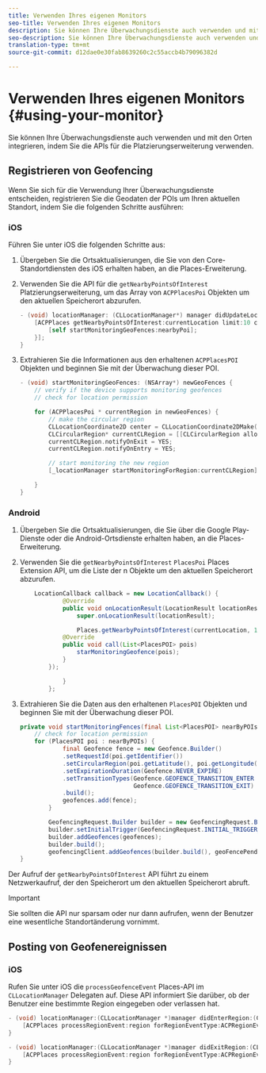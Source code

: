 ```yaml
---
title: Verwenden Ihres eigenen Monitors
seo-title: Verwenden Ihres eigenen Monitors
description: Sie können Ihre Überwachungsdienste auch verwenden und mit den Orten integrieren, indem Sie die APIs für die Platzierungserweiterung verwenden.
seo-description: Sie können Ihre Überwachungsdienste auch verwenden und mit den Orten integrieren, indem Sie die APIs für die Platzierungserweiterung verwenden.
translation-type: tm+mt
source-git-commit: d12dae0e30fab8639260c2c55accb4b79096382d

---
```



# Verwenden Ihres eigenen Monitors {#using-your-monitor}

Sie können Ihre Überwachungsdienste auch verwenden und mit den Orten integrieren, indem Sie die APIs für die Platzierungserweiterung verwenden.

## Registrieren von Geofencing

Wenn Sie sich für die Verwendung Ihrer Überwachungsdienste entscheiden, registrieren Sie die Geodaten der POIs um Ihren aktuellen Standort, indem Sie die folgenden Schritte ausführen:

### iOS

Führen Sie unter iOS die folgenden Schritte aus:

1. Übergeben Sie die Ortsaktualisierungen, die Sie von den Core-Standortdiensten des iOS erhalten haben, an die Places-Erweiterung.

1. Verwenden Sie die API für die `getNearbyPointsOfInterest` Platzierungserweiterung, um das Array von `ACPPlacesPoi` Objekten um den aktuellen Speicherort abzurufen.

   ```objective-c
   - (void) locationManager: (CLLocationManager*) manager didUpdateLocations: (NSArray<CLLocation*>*) locations {
       [ACPPlaces getNearbyPointsOfInterest:currentLocation limit:10 callback: ^ (NSArray<ACPPlacesPoi*>* _Nullable nearbyPoi) {
           [self startMonitoringGeoFences:nearbyPoi];
       }];
   }
   ```

1. Extrahieren Sie die Informationen aus den erhaltenen `ACPPlacesPOI` Objekten und beginnen Sie mit der Überwachung dieser POI.

   ```objective-c
   - (void) startMonitoringGeoFences: (NSArray*) newGeoFences {
       // verify if the device supports monitoring geofences
       // check for location permission
   
       for (ACPPlacesPoi * currentRegion in newGeoFences) {
           // make the circular region
           CLLocationCoordinate2D center = CLLocationCoordinate2DMake(currentRegion.latitude, currentRegion.longitude);
           CLCircularRegion* currentCLRegion = [[CLCircularRegion alloc] initWithCenter:center                                                                                                                              radius:currentRegion.radius                                                                                                                    identifier:currentRegion.identifier];
           currentCLRegion.notifyOnExit = YES;
           currentCLRegion.notifyOnEntry = YES;
   
           // start monitoring the new region
           [_locationManager startMonitoringForRegion:currentCLRegion];
   
       }
   }
   ```

### Android

1. Übergeben Sie die Ortsaktualisierungen, die Sie über die Google Play-Dienste oder die Android-Ortsdienste erhalten haben, an die Places-Erweiterung.

1. Verwenden Sie die `getNearbyPointsOfInterest` `PlacesPoi` Places Extension API, um die Liste der n Objekte um den aktuellen Speicherort abzurufen.

   ```java
       LocationCallback callback = new LocationCallback() {
               @Override
               public void onLocationResult(LocationResult locationResult) {
                   super.onLocationResult(locationResult);
   
                   Places.getNearbyPointsOfInterest(currentLocation, 10, new            AdobeCallback<List<PlacesPOI>>() {
               @Override
               public void call(List<PlacesPOI> pois)
                   starMonitoringGeofence(pois);
               }
           });
   
               }
           };
   ```

1. Extrahieren Sie die Daten aus den erhaltenen `PlacesPOI` Objekten und beginnen Sie mit der Überwachung dieser POI.

   ```java
   private void startMonitoringFences(final List<PlacesPOI> nearByPOIs) {
       // check for location permission
       for (PlacesPOI poi : nearByPOIs) {
               final Geofence fence = new Geofence.Builder()
               .setRequestId(poi.getIdentifier())
               .setCircularRegion(poi.getLatitude(), poi.getLongitude(), poi.getRadius())
               .setExpirationDuration(Geofence.NEVER_EXPIRE)
               .setTransitionTypes(Geofence.GEOFENCE_TRANSITION_ENTER |
                                   Geofence.GEOFENCE_TRANSITION_EXIT)
               .build();
               geofences.add(fence);
           }
   
           GeofencingRequest.Builder builder = new GeofencingRequest.Builder();
           builder.setInitialTrigger(GeofencingRequest.INITIAL_TRIGGER_ENTER);
           builder.addGeofences(geofences);
           builder.build();
           geofencingClient.addGeofences(builder.build(), geoFencePendingIntent)
   }
   ```

Der Aufruf der `getNearbyPointsOfInterest` API führt zu einem Netzwerkaufruf, der den Speicherort um den aktuellen Speicherort abruft.

>[!IMPORTANT]
>
>Sie sollten die API nur sparsam oder nur dann aufrufen, wenn der Benutzer eine wesentliche Standortänderung vornimmt.

## Posting von Geofenereignissen

### iOS

Rufen Sie unter iOS die `processGeofenceEvent` Places-API im `CLLocationManager` Delegaten auf. Diese API informiert Sie darüber, ob der Benutzer eine bestimmte Region eingegeben oder verlassen hat.

```objective-c
- (void) locationManager:(CLLocationManager *)manager didEnterRegion:(CLRegion *)region {
    [ACPPlaces processRegionEvent:region forRegionEventType:ACPRegionEventTypeEntry];
}

- (void) locationManager:(CLLocationManager *)manager didExitRegion:(CLRegion *)region {
    [ACPPlaces processRegionEvent:region forRegionEventType:ACPRegionEventTypeExit];
}
```
